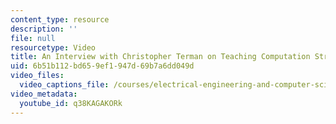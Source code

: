 ```yaml
---
content_type: resource
description: ''
file: null
resourcetype: Video
title: An Interview with Christopher Terman on Teaching Computation Structures
uid: 6b51b112-bd65-9ef1-947d-69b7a6dd049d
video_files:
  video_captions_file: /courses/electrical-engineering-and-computer-science/6-004-computation-structures-spring-2017/instructor-insights/an-interview-with-christopher-terman-on-teaching-computation-structures/q38KAGAKORk.vtt
video_metadata:
  youtube_id: q38KAGAKORk
---
```

